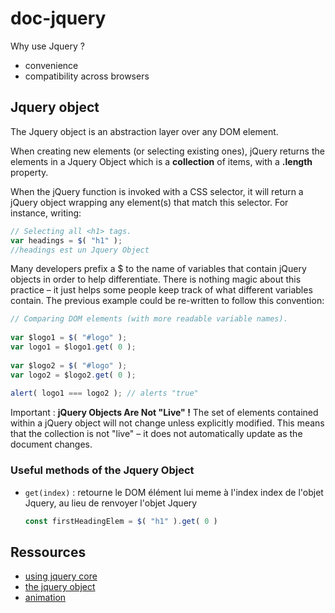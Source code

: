# doc-jquery

Why use Jquery ?

- convenience
- compatibility across browsers

## Jquery object

The Jquery object is an abstraction layer over any DOM element.

When creating new elements (or selecting existing ones), jQuery returns the elements in a Jquery Object which is a **collection** of items, with a **.length** property.

When the jQuery function is invoked with a CSS selector, it will return a jQuery object wrapping any element(s) that match this selector. For instance, writing:

~~~javascript
// Selecting all <h1> tags.
var headings = $( "h1" );
//headings est un Jquery Object
~~~

Many developers prefix a $ to the name of variables that contain jQuery objects in order to help differentiate. There is nothing magic about this practice – it just helps some people keep track of what different variables contain. The previous example could be re-written to follow this convention:

~~~javascript
// Comparing DOM elements (with more readable variable names).
 
var $logo1 = $( "#logo" );
var logo1 = $logo1.get( 0 );
 
var $logo2 = $( "#logo" );
var logo2 = $logo2.get( 0 );
 
alert( logo1 === logo2 ); // alerts "true"
~~~

Important : **jQuery Objects Are Not "Live" !**  The set of elements contained within a jQuery object will not change unless explicitly modified. This means that the collection is not "live" – it does not automatically update as the document changes.


### Useful methods of the Jquery Object

- `get(index)` : retourne le DOM élément lui meme à l'index index de l'objet Jquery, au lieu de renvoyer l'objet Jquery
   ~~~js
   const firstHeadingElem = $( "h1" ).get( 0 )
   ~~~

## Ressources

- [using jquery core](https://learn.jquery.com/using-jquery-core/)
- [the jquery object](https://learn.jquery.com/using-jquery-core/jquery-object/)
- [animation](https://learn.jquery.com/effects/custom-effects/)